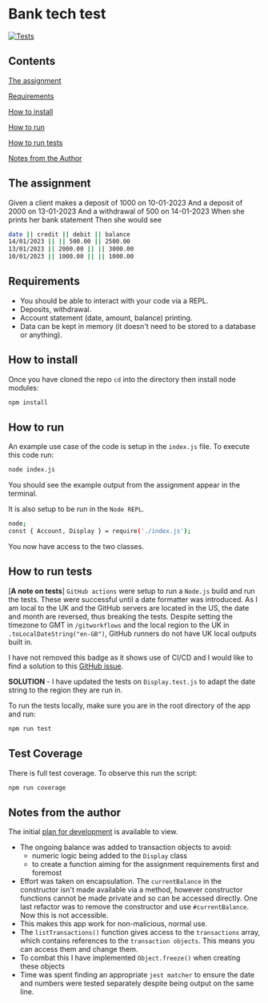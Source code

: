 # Bank tech test

[![Tests](https://github.com/josephclander/bank-app-tech-test/actions/workflows/tests.yml/badge.svg)](https://github.com/josephclander/bank-app-tech-test/actions/workflows/tests.yml)

## Contents

[The assignment](#the-assignment)

[Requirements](#requirements)

[How to install](#how-to-install)

[How to run](#how-to-run)

[How to run tests](#how-to-run-tests)

[Notes from the Author](#notes-from-the-author)

## The assignment

Given a client makes a deposit of 1000 on 10-01-2023
And a deposit of 2000 on 13-01-2023
And a withdrawal of 500 on 14-01-2023
When she prints her bank statement
Then she would see

```bash
date || credit || debit || balance
14/01/2023 || || 500.00 || 2500.00
13/01/2023 || 2000.00 || || 3000.00
10/01/2023 || 1000.00 || || 1000.00
```

## Requirements

- You should be able to interact with your code via a REPL.
- Deposits, withdrawal.
- Account statement (date, amount, balance) printing.
- Data can be kept in memory (it doesn't need to be stored to a database or anything).

## How to install

Once you have cloned the repo `cd` into the directory then install node modules:

```bash
npm install
```

## How to run

An example use case of the code is setup in the `index.js` file.
To execute this code run:

```bash
node index.js
```

You should see the example output from the assignment appear in the terminal.

It is also setup to be run in the `Node REPL`.

```bash
node;
const { Account, Display } = require('./index.js');
```

You now have access to the two classes.

## How to run tests

[**A note on tests**] `GitHub actions` were setup to run a `Node.js` build and run the tests. These were successful until a date formatter was introduced. As I am local to the UK and the GitHub servers are located in the US, the date and month are reversed, thus breaking the tests. Despite setting the timezone to GMT in `/gitworkflows` and the local region to the UK in `.toLocalDateString("en-GB")`, GitHub runners do not have UK local outputs built in.

I have not removed this badge as it shows use of CI/CD and I would like to find a solution to this [GitHub issue](https://github.com/actions/runner-images/issues/762).

**SOLUTION** - I have updated the tests on `Display.test.js` to adapt the date string to the region they are run in.

To run the tests locally, make sure you are in the root directory of the app and run:

```bash
npm run test
```

## Test Coverage

There is full test coverage. To observe this run the script:

```bash
npm run coverage
```

## Notes from the author

The initial [plan for development](./plan.md) is available to view.

- The ongoing balance was added to transaction objects to avoid:
  - numeric logic being added to the `Display` class
  - to create a function aiming for the assignment requirements first and foremost
- Effort was taken on encapsulation. The `currentBalance` in the constructor isn't made available via a method, however constructor functions cannot be made private and so can be accessed directly. One last refactor was to remove the constructor and use `#currentBalance`. Now this is not accessible.
- This makes this app work for non-malicious, normal use.
- The `listTransactions()` function gives access to the `transactions` array, which contains references to the `transaction objects`. This means you can access them and change them.
- To combat this I have implemented `Object.freeze()` when creating these objects
- Time was spent finding an appropriate `jest matcher` to ensure the date and numbers were tested separately despite being output on the same line.
